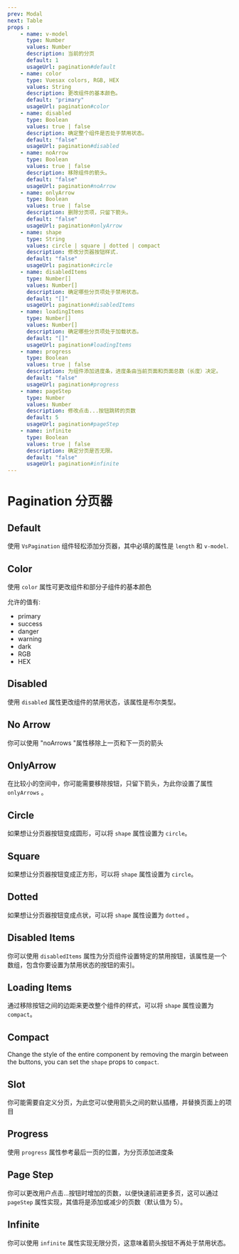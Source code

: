 ```yaml
---
prev: Modal
next: Table
props : 
    - name: v-model
      type: Number
      values: Number
      description: 当前的分页
      default: 1
      usageUrl: pagination#default
    - name: color
      type: Vuesax colors, RGB, HEX
      values: String
      description: 更改组件的基本颜色。
      default: "primary"
      usageUrl: pagination#color
    - name: disabled
      type: Boolean
      values: true | false
      description: 确定整个组件是否处于禁用状态。
      default: "false"
      usageUrl: pagination#disabled
    - name: noArrow
      type: Boolean
      values: true | false
      description: 移除组件的箭头。
      default: "false"
      usageUrl: pagination#noArrow
    - name: onlyArrow
      type: Boolean
      values: true | false
      description: 删除分页项，只留下箭头。
      default: "false"
      usageUrl: pagination#onlyArrow
    - name: shape
      type: String
      values: circle | square | dotted | compact
      description: 修改分页器按钮样式.
      default: "false"
      usageUrl: pagination#circle
    - name: disabledItems	
      type: Number[]
      values: Number[]
      description: 确定哪些分页项处于禁用状态。	
      default: "[]"
      usageUrl: pagination#disabledItems
    - name: loadingItems	
      type: Number[]
      values: Number[]
      description: 确定哪些分页项处于加载状态。
      default: "[]"
      usageUrl: pagination#loadingItems
    - name: progress	
      type: Boolean
      values: true | false
      description: 为组件添加进度条，进度条由当前页面和页面总数（长度）决定。
      default: "false"
      usageUrl: pagination#progress
    - name: pageStep	
      type: Number
      values: Number
      description: 修改点击...按钮跳转的页数
      default: 5
      usageUrl: pagination#pageStep
    - name: infinite	
      type: Boolean
      values: true | false
      description: 确定分页是否无限。
      default: "false"
      usageUrl: pagination#infinite
---
```


# Pagination 分页器

<card>

## Default

使用 `VsPagination` 组件轻松添加分页器，其中必填的属性是 `length` 和 `v-model`.

</card>

<card subtitle="Color">

## Color

使用 `color` 属性可更改组件和部分子组件的基本颜色

允许的值有:

- primary
- success
- danger
- warning
- dark
- RGB
- HEX

</card>

<card subtitle="Disabled">

## Disabled

使用 `disabled` 属性更改组件的禁用状态，该属性是布尔类型。

</card>

<card subtitle="NoArrow">

## No Arrow

你可以使用 "noArrows "属性移除上一页和下一页的箭头

</card>

<card subtitle="OnlyArrow">

## OnlyArrow

在比较小的空间中，你可能需要移除按钮，只留下箭头，为此你设置了属性 `onlyArrows` 。

</card>

<card subtitle="Circle">

## Circle

如果想让分页器按钮变成圆形，可以将 `shape` 属性设置为 `circle`。

</card>

<card subtitle="Square">

## Square

如果想让分页器按钮变成正方形，可以将 `shape` 属性设置为 `circle`。

</card>

<card subtitle="Dotted">

## Dotted

如果想让分页器按钮变成点状，可以将 `shape` 属性设置为 `dotted` 。

</card>

<card subtitle="DisabledItems">

## Disabled Items

你可以使用 `disabledItems` 属性为分页组件设置特定的禁用按钮，该属性是一个数组，包含你要设置为禁用状态的按钮的索引。

</card>

<card subtitle="LoadingItems">

## Loading Items

通过移除按钮之间的边距来更改整个组件的样式，可以将 `shape` 属性设置为 `compact`。

</card>

<card subtitle="Compact">

## Compact

Change the style of the entire component by removing the margin between the buttons, you can set the `shape` props to `compact`.

</card>

<card subtitle="Slot">

## Slot

你可能需要自定义分页，为此您可以使用箭头之间的默认插槽，并替换页面上的项目

</card>

<card subtitle="Progress">

## Progress

使用 `progress` 属性参考最后一页的位置，为分页添加进度条

</card>

<card subtitle="PageStep">

## Page Step

你可以更改用户点击...按钮时增加的页数，以便快速前进更多页，这可以通过 `pageStep` 属性实现，其值将是添加或减少的页数（默认值为 5）。

</card>

<card subtitle="Infinite">

## Infinite

你可以使用 `infinite` 属性实现无限分页，这意味着箭头按钮不再处于禁用状态。

</card>

<script setup>
import Api from "../../../../theme/global-components/template/API.tsx"
</script>

<Api/>
